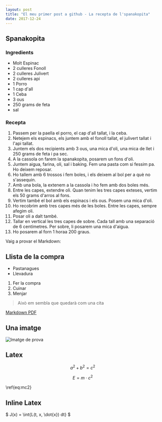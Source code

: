```yaml
---
layout: post
title: "El meu primer post a github - La recepta de l'spanakopita"
date: 2017-12-24
---
```


## Spanakopita

### Ingredients

* Molt Espinac
* 2 culleres Fonoll
* 2 culleres Julivert
* 2 culleres api
* 1 Porro
* 1 cap d'all
* 1 Ceba
* 3 ous
* 250 grams de feta
* sal


### Recepta
1. Passem per la paella el porro, el cap d'all tallat, i la ceba.
2. Netejem els espinacs, els juntem amb el fonoll tallat, el julivert tallat  i l'api tallat.
3. Juntem els dos recipients amb 3 ous, una mica d'oli, una mica de llet i 250 grams de feta i pa sec.
4. A la cassola on farem la spanakopita, posarem un fons d'oli.
5. Juntem aigua, farina, oli, sal i baking. Fem una pasta com si fessim pa. Ho deixem reposar.
6. Ho tallem amb 6 trossos i fem boles, i els deixem al bol per a què no s'assequin.
7. Amb una bola, la extenem a la cassola i ho fem amb dos boles més.
8. Entre les capes, extendre oli. Quan tenim les tres capes exteses, vertim els 50 grams d'arros al fons.
9. Vertim també el bol amb els espinacs i els ous. Posem una mica d'oli.
10. Ho recobrim amb tres capes més de les boles. Entre les capes, sempre afegim oli.
11. Posar oli a dalt també.
12. Tallar en vertical les tres capes de sobre. Cada tall amb una separació de 6 centímetres. Per sobre, li posarem una mica d'aigua.
13. Ho posarem al forn 1 horaa 200 graus. 


Vaig a provar el Markdown:

## Llista de la compra

* Pastanagues
* Llevadura

1. Fer la compra
2. Cuinar
3. Menjar

> Això em sembla que quedarà com una cita

[Markdown PDF](http://packetlife.net/media/library/16/Markdown.pdf)

## Una imatge

![Imatge de prova](https://docs.gitlab.com/ee/user/img/markdown_logo.png "Markdown logo")

## Latex

$$a^2 + b^2 = c^2$$

$$ E = m\cdot c^2 \label{eq:mc2}$$

\ref{eq:mc2}

## Inline Latex

$ J(x) = \int{L(t, x, \dot{x}) dt} \$
